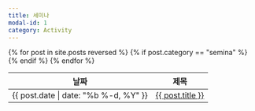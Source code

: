 ```yaml
---
title: 세미나
modal-id: 1
category: Activity
---
```


<div>
  <table class="mytable">
      <thead>
        <tr>
          <th>날짜</th>
          <th>제목</th>
        </tr>
      </thead>
      <tbody>
        {% for post in site.posts reversed %}
          {% if post.category == "semina" %}
            <tr>
              <td>{{ post.date | date: "%b %-d, %Y" }}</td>
              <td><a href="{{ post.url | prepend: site.baseurl }}" target="_blank">{{ post.title }}</a></td>
            </tr>
          {% endif %}
        {% endfor %}
      </tbody>
  </table>
</div>